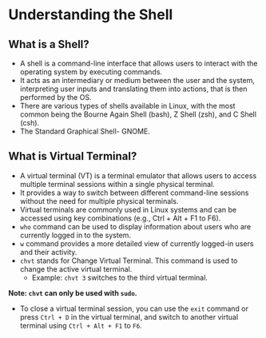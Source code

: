 # Understanding the Shell

## What is a Shell?

- A shell is a command-line interface that allows users to interact with the operating system by executing commands.
- It acts as an intermediary or medium between the user and the system, interpreting user inputs and translating them into actions, that is then performed by the OS.
- There are various types of shells available in Linux, with the most common being the Bourne Again Shell (bash), Z Shell (zsh), and C Shell (csh).
- The Standard Graphical Shell- GNOME.

## What is Virtual Terminal?

- A virtual terminal (VT) is a terminal emulator that allows users to access multiple terminal sessions within a single physical terminal.
- It provides a way to switch between different command-line sessions without the need for multiple physical terminals.
- Virtual terminals are commonly used in Linux systems and can be accessed using key combinations (e.g., Ctrl + Alt + F1 to F6).
- `who` command can be used to display information about users who are currently logged in to the system.
- `w` command provides a more detailed view of currently logged-in users and their activity.
- `chvt` stands for Change Virtual Terminal. This command is used to change the active virtual terminal.
  - Example: `chvt 3` switches to the third virtual terminal.

**Note: `chvt` can only be used with `sudo`.**

- To close a virtual terminal session, you can use the `exit` command or press `Ctrl + D` in the virtual terminal, and switch to another virtual terminal using `Ctrl + Alt + F1` to `F6`.
